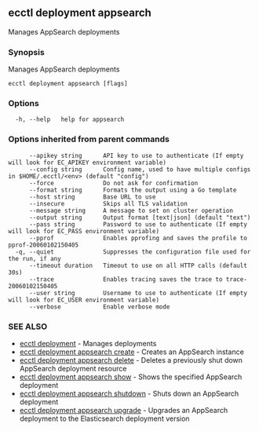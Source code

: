 ## ecctl deployment appsearch

Manages AppSearch deployments

### Synopsis

Manages AppSearch deployments

```
ecctl deployment appsearch [flags]
```

### Options

```
  -h, --help   help for appsearch
```

### Options inherited from parent commands

```
      --apikey string      API key to use to authenticate (If empty will look for EC_APIKEY environment variable)
      --config string      Config name, used to have multiple configs in $HOME/.ecctl/<env> (default "config")
      --force              Do not ask for confirmation
      --format string      Formats the output using a Go template
      --host string        Base URL to use
      --insecure           Skips all TLS validation
      --message string     A message to set on cluster operation
      --output string      Output format [text|json] (default "text")
      --pass string        Password to use to authenticate (If empty will look for EC_PASS environment variable)
      --pprof              Enables pprofing and saves the profile to pprof-20060102150405
  -q, --quiet              Suppresses the configuration file used for the run, if any
      --timeout duration   Timeout to use on all HTTP calls (default 30s)
      --trace              Enables tracing saves the trace to trace-20060102150405
      --user string        Username to use to authenticate (If empty will look for EC_USER environment variable)
      --verbose            Enable verbose mode
```

### SEE ALSO

* [ecctl deployment](ecctl_deployment.md)	 - Manages deployments
* [ecctl deployment appsearch create](ecctl_deployment_appsearch_create.md)	 - Creates an AppSearch instance
* [ecctl deployment appsearch delete](ecctl_deployment_appsearch_delete.md)	 - Deletes a previously shut down AppSearch deployment resource
* [ecctl deployment appsearch show](ecctl_deployment_appsearch_show.md)	 - Shows the specified AppSearch deployment
* [ecctl deployment appsearch shutdown](ecctl_deployment_appsearch_shutdown.md)	 - Shuts down an AppSearch deployment
* [ecctl deployment appsearch upgrade](ecctl_deployment_appsearch_upgrade.md)	 - Upgrades an AppSearch deployment to the Elasticsearch deployment version

